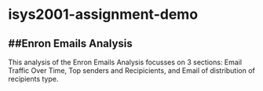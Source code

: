 # isys2001-assignment-demo
##Enron Emails Analysis
----------------------------------------------------------------------
This analysis of the Enron Emails Analysis focusses on 3 sections: Email Traffic Over Time, Top senders and Recipicients, and Email of distribution of recipients type.
